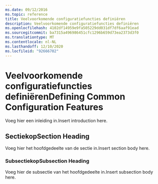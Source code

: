 ```yaml
---
ms.date: 09/12/2016
ms.topic: reference
title: Veelvoorkomende configuratiefuncties definiëren
description: Veelvoorkomende configuratiefuncties definiëren
ms.openlocfilehash: 4102df14959e9fa505229dd031df7df6aaf91ead
ms.sourcegitcommit: ba7315a496986451cfc1296b659d73ea2373d3f0
ms.translationtype: MT
ms.contentlocale: nl-NL
ms.lasthandoff: 12/10/2020
ms.locfileid: "92666702"
---
```

# <a name="defining-common-configuration-features"></a><span data-ttu-id="dbdc3-103">Veelvoorkomende configuratiefuncties definiëren</span><span class="sxs-lookup"><span data-stu-id="dbdc3-103">Defining Common Configuration Features</span></span>

<span data-ttu-id="dbdc3-104">Voeg hier een inleiding in.</span><span class="sxs-lookup"><span data-stu-id="dbdc3-104">Insert introduction here.</span></span>

## <a name="section-heading"></a><span data-ttu-id="dbdc3-105">Sectiekop</span><span class="sxs-lookup"><span data-stu-id="dbdc3-105">Section Heading</span></span>

<span data-ttu-id="dbdc3-106">Voeg hier het hoofdgedeelte van de sectie in.</span><span class="sxs-lookup"><span data-stu-id="dbdc3-106">Insert section body here.</span></span>

### <a name="subsection-heading"></a><span data-ttu-id="dbdc3-107">Subsectiekop</span><span class="sxs-lookup"><span data-stu-id="dbdc3-107">Subsection Heading</span></span>

<span data-ttu-id="dbdc3-108">Voeg hier de subsectie van het hoofdgedeelte in.</span><span class="sxs-lookup"><span data-stu-id="dbdc3-108">Insert subsection body here.</span></span>
